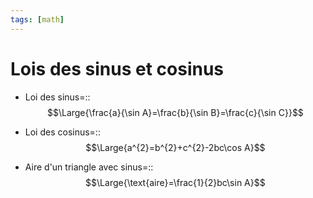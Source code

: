 ```yaml
---
tags: [math] 
---
```


# Lois des sinus et cosinus
- Loi des sinus=::$$\Large{\frac{a}{\sin A}=\frac{b}{\sin B}=\frac{c}{\sin C}}$$
<!--SR:!2023-08-29,4,270-->
- Loi des cosinus=::$$\Large{a^{2}=b^{2}+c^{2}-2bc\cos A}$$
<!--SR:!2023-08-28,2,230-->

- Aire d'un triangle avec sinus=::$$\Large{\text{aire}=\frac{1}{2}bc\sin A}$$
<!--SR:!2023-08-28,3,250-->